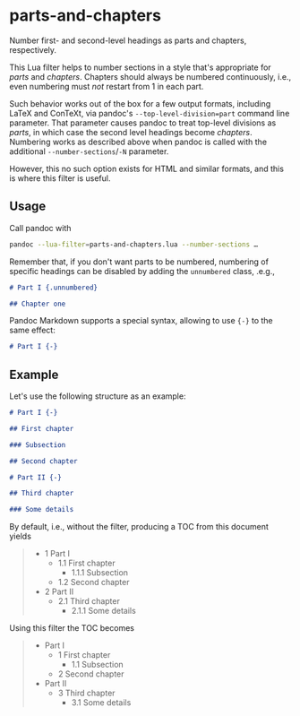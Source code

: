 parts-and-chapters
==================

Number first- and second-level headings as parts and chapters,
respectively.

This Lua filter helps to number sections in a style that's
appropriate for *parts* and *chapters*. Chapters should always be
numbered continuously, i.e., even numbering must *not* restart
from 1 in each part.

Such behavior works out of the box for a few output formats,
including LaTeX and ConTeXt, via pandoc's
`--top-level-division=part` command line parameter. That parameter
causes pandoc to treat top-level divisions as *parts*, in which
case the second level headings become *chapters*. Numbering works
as described above when pandoc is called with the additional
`--number-sections`/`-N` parameter.

However, this no such option exists for HTML and similar formats,
and this is where this filter is useful.

Usage
-----

Call pandoc with

``` sh
pandoc --lua-filter=parts-and-chapters.lua --number-sections …
```

Remember that, if you don't want parts to be numbered, numbering
of specific headings can be disabled by adding the `unnumbered`
class, .e.g.,

``` markdown
# Part I {.unnumbered}

## Chapter one
```

Pandoc Markdown supports a special syntax, allowing to use `{-}`
to the same effect:

``` markdown
# Part I {-}
```

Example
-------

Let's use the following structure as an example:

``` markdown
# Part I {-}

## First chapter

### Subsection

## Second chapter

# Part II {-}

## Third chapter

### Some details
```

By default, i.e., without the filter, producing a TOC from
this document yields

> -   1 Part I
>     -   1.1 First chapter
>         -   1.1.1 Subsection
>     -   1.2 Second chapter
> -   2 Part II
>     -   2.1 Third chapter
>         -   2.1.1 Some details

Using this filter the TOC becomes

> -   Part I
>     -   1 First chapter
>         -   1.1 Subsection
>     -   2 Second chapter
> -   Part II
>     -   3 Third chapter
>         -   3.1 Some details
